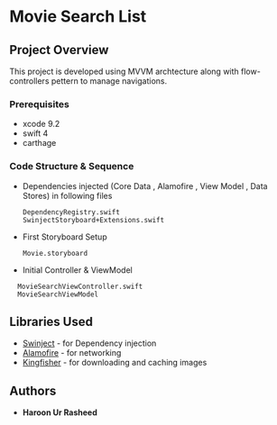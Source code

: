 # Movie Search List
 

## Project Overview

This project is developed using MVVM archtecture along with flow-controllers pettern to manage navigations.

### Prerequisites

- xcode 9.2
- swift 4
- carthage

### Code Structure & Sequence

- Dependencies injected (Core Data , Alamofire , View Model , Data Stores) in following files
   
   ```
   DependencyRegistry.swift
   SwinjectStoryboard+Extensions.swift
   
   ``` 
- First Storyboard Setup

   ```
   Movie.storyboard
   
   ```
- Initial Controller & ViewModel 

 ```
   MovieSearchViewController.swift
   MovieSearchViewModel
   ```


## Libraries Used

* [Swinject](https://github.com/Swinject/Swinject) - for Dependency injection
* [Alamofire](https://github.com/Alamofire/Alamofire) - for networking
* [Kingfisher](https://github.com/onevcat/Kingfisher) - for downloading and caching images 


## Authors

* **Haroon Ur Rasheed** 
